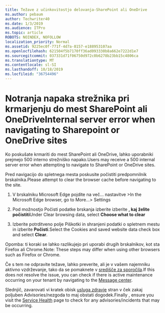 ```yaml
---
title: Težave z učinkovitostjo delovanja-SharePoint ali OneDrive
ms.author: pebaum
author: Techwriter40
ms.date: 1/3/2019
ms.audience: ITPro
ms.topic: article
ROBOTS: NOINDEX, NOFOLLOW
localization_priority: Normal
ms.assetid: 9225ec0f-771f-4d7a-8157-e188953107aa
ms.openlocfilehash: 621504f5b7170ff36ad093330b8a662e7222d1e7
ms.sourcegitcommit: 037331d71f06750d972c0b6278b23bb15c4806ca
ms.translationtype: MT
ms.contentlocale: sl-SI
ms.lasthandoff: 10/18/2019
ms.locfileid: "36754496"
---
```

# <a name="internal-server-error-when-navigating-to-sharepoint-or-onedrive-sites"></a><span data-ttu-id="ed12e-102">Notranja napaka strežnika pri krmarjenju do mest SharePoint ali OneDrive</span><span class="sxs-lookup"><span data-stu-id="ed12e-102">Internal server error when navigating to Sharepoint or OneDrive sites</span></span>

<span data-ttu-id="ed12e-103">Ko poskušate krmariti do mest SharePoint ali OneDrive, lahko uporabniki prejmejo 500 interno strežniško napako.</span><span class="sxs-lookup"><span data-stu-id="ed12e-103">Users may receive a 500 internal server error when attempting to navigate to SharePoint or OneDrive sites.</span></span> 

<span data-ttu-id="ed12e-104">Pred navigacijo do spletnega mesta poskusite počistiti predpomnilnik brskalnika.</span><span class="sxs-lookup"><span data-stu-id="ed12e-104">Please attempt to clear the browser cache before navigating to the site.</span></span>


1. <span data-ttu-id="ed12e-105">V brskalniku Microsoft Edge pojdite na več... nastavitve ></span><span class="sxs-lookup"><span data-stu-id="ed12e-105">In the Microsoft Edge browser, go to More...> Settings</span></span>

2. <span data-ttu-id="ed12e-106">Pod možnostjo Počisti podatke brskanja izberite izberite **, kaj želite počistiti**</span><span class="sxs-lookup"><span data-stu-id="ed12e-106">Under Clear browsing data, select **Choose what to clear**</span></span>

3. <span data-ttu-id="ed12e-107">Izberite potrditveno polje Piškotki in shranjeni podatki o spletnem mestu in izberite **Počisti**.</span><span class="sxs-lookup"><span data-stu-id="ed12e-107">Select the Cookies and saved website data check box and select **Clear**.</span></span>

<span data-ttu-id="ed12e-108">Opomba: ti koraki se lahko razlikujejo pri uporabi drugih brskalnikov, kot sta Firefox ali Chrome.</span><span class="sxs-lookup"><span data-stu-id="ed12e-108">Note: These steps may differ when using other browsers such as Firefox or Chrome.</span></span>

<span data-ttu-id="ed12e-109">Če s tem ne odpravite težave, lahko preverite, ali je v vašem najemniku aktivno vzdrževanje, tako da se pomaknete v [središče za sporočila](https://portal.office.com/adminportal/home#/MessageCenter).</span><span class="sxs-lookup"><span data-stu-id="ed12e-109">If this does not resolve the issue, you can check if there is active maintenance occurring on your tenant by navigating to the [Message center](https://portal.office.com/adminportal/home#/MessageCenter).</span></span>

<span data-ttu-id="ed12e-110">Slednjič, zavarovati vi kratek obisk [usluga zdravje](https://portal.office.com/adminportal/home#/servicehealth) stran v ček zakaj poljuben Advisories/nezgoda to maj obstati dogodek.</span><span class="sxs-lookup"><span data-stu-id="ed12e-110">Finally , ensure you visit the [Service Health](https://portal.office.com/adminportal/home#/servicehealth) page to check for any advisories/incidents that may be occurring.</span></span>

